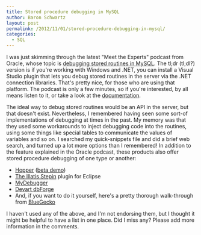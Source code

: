 ```yaml
---
title: Stored procedure debugging in MySQL
author: Baron Schwartz
layout: post
permalink: /2012/11/01/stored-procedure-debugging-in-mysql/
categories:
  - SQL
---
```

I was just skimming through the latest "Meet the Experts" podcast from Oracle, whose topic is [debugging stored routines in MySQL][1]. The tl;dr (tl;dl?) version is if you're working with Windows and .NET, you can install a Visual Studio plugin that lets you debug stored routines in the server via the .NET connection libraries. That's pretty nice, for those who are using that platform. The podcast is only a few minutes, so if you're interested, by all means listen to it, or take a look at the [documentation][2].

The ideal way to debug stored routines would be an API in the server, but that doesn't exist. Nevertheless, I remembered having seen some sort-of implementations of debugging at times in the past. My memory was that they used some workarounds to inject debugging code into the routines, using some things like special tables to communicate the values of variables and so on. I searched my quick-snippets file and did a brief web search, and turned up a lot more options than I remembered! In addition to the feature explained in the Oracle podcast, these products also offer stored procedure debugging of one type or another:

*   [Hopper][3] ([beta demo][4])
*   [The Illatis Stepin][5] plugin for Eclipse
*   [MyDebugger][6]
*   [Devart dbForge][7]
*   And, if you want to do it yourself, here's a pretty thorough walk-through from [BlueGecko][8]

I haven't used any of the above, and I'm not endorsing them, but I thought it might be helpful to have a list in one place. Did I miss any? Please add more information in the comments.

 [1]: http://sqlhjalp.blogspot.com/2012/11/debugging-stored-routines-in-mysql.html
 [2]: http://dev.mysql.com/doc/refman/5.5/en/connector-net-visual-studio-debugger.html
 [3]: http://www.upscene.com/products.hopper.index.php
 [4]: http://www.upscene.com/products/hopper/demos/hopper_mysql_beta1.htm
 [5]: http://marketplace.eclipse.org/content/illatis-stepin-debugger-mysql-procedures
 [6]: http://mydebugger.com/
 [7]: http://www.devart.com/dbforge/mysql/studio/demostutorials/debugging.html#debugging
 [8]: http://www.bluegecko.net/mysql/debugging-stored-procedures/
